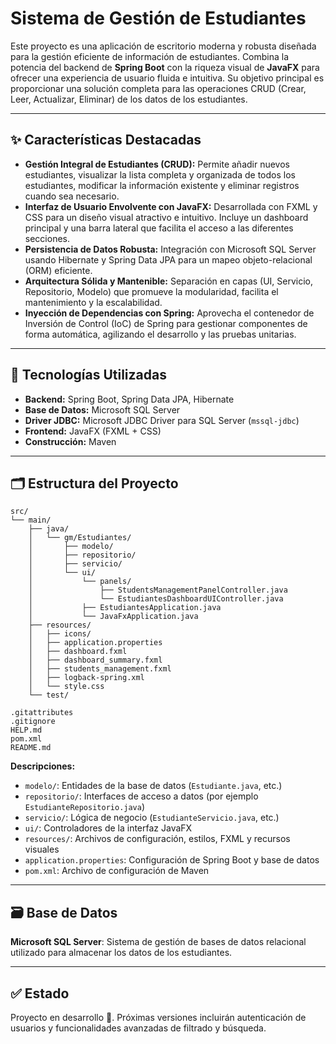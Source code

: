 # Sistema de Gestión de Estudiantes

Este proyecto es una aplicación de escritorio moderna y robusta diseñada para la gestión eficiente de información de estudiantes. Combina la potencia del backend de **Spring Boot** con la riqueza visual de **JavaFX** para ofrecer una experiencia de usuario fluida e intuitiva. Su objetivo principal es proporcionar una solución completa para las operaciones CRUD (Crear, Leer, Actualizar, Eliminar) de los datos de los estudiantes.

---

## ✨ Características Destacadas

- **Gestión Integral de Estudiantes (CRUD):** Permite añadir nuevos estudiantes, visualizar la lista completa y organizada de todos los estudiantes, modificar la información existente y eliminar registros cuando sea necesario.
- **Interfaz de Usuario Envolvente con JavaFX:** Desarrollada con FXML y CSS para un diseño visual atractivo e intuitivo. Incluye un dashboard principal y una barra lateral que facilita el acceso a las diferentes secciones.
- **Persistencia de Datos Robusta:** Integración con Microsoft SQL Server usando Hibernate y Spring Data JPA para un mapeo objeto-relacional (ORM) eficiente.
- **Arquitectura Sólida y Mantenible:** Separación en capas (UI, Servicio, Repositorio, Modelo) que promueve la modularidad, facilita el mantenimiento y la escalabilidad.
- **Inyección de Dependencias con Spring:** Aprovecha el contenedor de Inversión de Control (IoC) de Spring para gestionar componentes de forma automática, agilizando el desarrollo y las pruebas unitarias.

---

## 🔧 Tecnologías Utilizadas

- **Backend:** Spring Boot, Spring Data JPA, Hibernate
- **Base de Datos:** Microsoft SQL Server
- **Driver JDBC:** Microsoft JDBC Driver para SQL Server (`mssql-jdbc`)
- **Frontend:** JavaFX (FXML + CSS)
- **Construcción:** Maven

---

## 🗂 Estructura del Proyecto

```
src/
└── main/
    ├── java/
    │   └── gm/Estudiantes/
    │       ├── modelo/
    │       ├── repositorio/
    │       ├── servicio/
    │       └── ui/
    │           └── panels/
    │               ├── StudentsManagementPanelController.java
    │               └── EstudiantesDashboardUIController.java
    │           ├── EstudiantesApplication.java
    │           └── JavaFxApplication.java
    ├── resources/
    │   ├── icons/
    │   ├── application.properties
    │   ├── dashboard.fxml
    │   ├── dashboard_summary.fxml
    │   ├── students_management.fxml
    │   ├── logback-spring.xml
    │   └── style.css
    └── test/

.gitattributes  
.gitignore  
HELP.md  
pom.xml  
README.md  
```

**Descripciones:**
- `modelo/`: Entidades de la base de datos (`Estudiante.java`, etc.)
- `repositorio/`: Interfaces de acceso a datos (por ejemplo `EstudianteRepositorio.java`)
- `servicio/`: Lógica de negocio (`EstudianteServicio.java`, etc.)
- `ui/`: Controladores de la interfaz JavaFX
- `resources/`: Archivos de configuración, estilos, FXML y recursos visuales
- `application.properties`: Configuración de Spring Boot y base de datos
- `pom.xml`: Archivo de configuración de Maven

---

## 🗃 Base de Datos

**Microsoft SQL Server**: Sistema de gestión de bases de datos relacional utilizado para almacenar los datos de los estudiantes.

---

## ✅ Estado

Proyecto en desarrollo 🚧. Próximas versiones incluirán autenticación de usuarios y funcionalidades avanzadas de filtrado y búsqueda.
